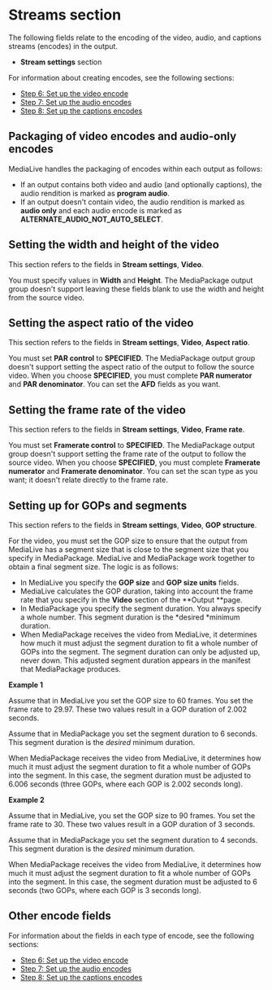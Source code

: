 # Streams section<a name="mediapackage-encode-packaging"></a>

The following fields relate to the encoding of the video, audio, and captions streams \(encodes\) in the output\. 
+ **Stream settings** section

For information about creating encodes, see the following sections:
+ [Step 6: Set up the video encode](creating-a-channel-step6.md)
+ [Step 7: Set up the audio encodes](creating-a-channel-step7.md)
+  [Step 8: Set up the captions encodes](creating-a-channel-step8.md)

## Packaging of video encodes and audio\-only encodes<a name="mediapackage-audio-rendition-handling"></a>

MediaLive handles the packaging of encodes within each output as follows:
+ If an output contains both video and audio \(and optionally captions\), the audio rendition is marked as **program audio**\.
+ If an output doesn't contain video, the audio rendition is marked as **audio only** and each audio encode is marked as **ALTERNATE\_AUDIO\_NOT\_AUTO\_SELECT**\.

## Setting the width and height of the video<a name="mediapackage-width-height"></a>

This section refers to the fields in **Stream settings**, **Video**\.

You must specify values in **Width** and **Height**\. The MediaPackage output group doesn't support leaving these fields blank to use the width and height from the source video\.

## Setting the aspect ratio of the video<a name="mediapackage-aspect-ratio"></a>

This section refers to the fields in **Stream settings**, **Video**, **Aspect ratio**\.

You must set **PAR control** to **SPECIFIED**\. The MediaPackage output group doesn't support setting the aspect ratio of the output to follow the source video\. When you choose **SPECIFIED**, you must complete **PAR numerator** and **PAR denominator**\. You can set the **AFD** fields as you want\.

## Setting the frame rate of the video<a name="mediapackage-framerate"></a>

This section refers to the fields in **Stream settings**, **Video**, **Frame rate**\.

You must set **Framerate control** to **SPECIFIED**\. The MediaPackage output group doesn't support setting the frame rate of the output to follow the source video\. When you choose **SPECIFIED**, you must complete **Framerate numerator** and **Framerate denominator**\. You can set the scan type as you want; it doesn't relate directly to the frame rate\.

## Setting up for GOPs and segments<a name="mediapackage-gop-segments"></a>

This section refers to the fields in **Stream settings**, **Video**, **GOP structure**\.

For the video, you must set the GOP size to ensure that the output from MediaLive has a segment size that is close to the segment size that you specify in MediaPackage\. MediaLive and MediaPackage work together to obtain a final segment size\. The logic is as follows:
+ In MediaLive you specify the **GOP size** and **GOP size units** fields\.
+ MediaLive calculates the GOP duration, taking into account the frame rate that you specify in the **Video** section of the **Output **page\.
+ In MediaPackage you specify the segment duration\. You always specify a whole number\. This segment duration is the *desired *minimum duration\. 
+ When MediaPackage receives the video from MediaLive, it determines how much it must adjust the segment duration to fit a whole number of GOPs into the segment\. The segment duration can only be adjusted up, never down\. This adjusted segment duration appears in the manifest that MediaPackage produces\.

**Example 1**

Assume that in MediaLive you set the GOP size to 60 frames\. You set the frame rate to 29\.97\. These two values result in a GOP duration of 2\.002 seconds\.

Assume that in MediaPackage you set the segment duration to 6 seconds\. This segment duration is the *desired* minimum duration\.

When MediaPackage receives the video from MediaLive, it determines how much it must adjust the segment duration to fit a whole number of GOPs into the segment\. In this case, the segment duration must be adjusted to 6\.006 seconds \(three GOPs, where each GOP is 2\.002 seconds long\)\. 

**Example 2**

Assume that in MediaLive, you set the GOP size to 90 frames\. You set the frame rate to 30\. These two values result in a GOP duration of 3 seconds\.

Assume that in MediaPackage you set the segment duration to 4 seconds\. This segment duration is the *desired* minimum duration\.

When MediaPackage receives the video from MediaLive, it determines how much it must adjust the segment duration to fit a whole number of GOPs into the segment\. In this case, the segment duration must be adjusted to 6 seconds \(two GOPs, where each GOP is 3 seconds long\)\.

## Other encode fields<a name="mediapackage-general-encode-settings"></a>

For information about the fields in each type of encode, see the following sections:
+ [Step 6: Set up the video encode](creating-a-channel-step6.md)
+ [Step 7: Set up the audio encodes](creating-a-channel-step7.md)
+  [Step 8: Set up the captions encodes](creating-a-channel-step8.md)